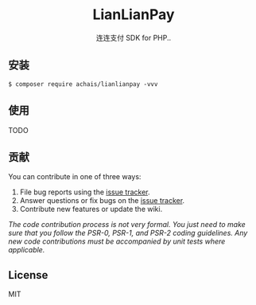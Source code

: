 <h1 align="center"> LianLianPay </h1>

<p align="center"> 连连支付 SDK for PHP..</p>


## 安装

```shell
$ composer require achais/lianlianpay -vvv
```

## 使用

TODO

## 贡献

You can contribute in one of three ways:

1. File bug reports using the [issue tracker](https://github.com/achais/lianlianpay/issues).
2. Answer questions or fix bugs on the [issue tracker](https://github.com/achais/lianlianpay/issues).
3. Contribute new features or update the wiki.

_The code contribution process is not very formal. You just need to make sure that you follow the PSR-0, PSR-1, and PSR-2 coding guidelines. Any new code contributions must be accompanied by unit tests where applicable._

## License

MIT